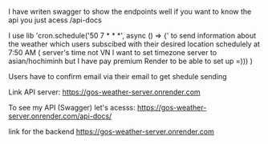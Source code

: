 I have writen swagger to show the endpoints well if you want to know the api you just acess /api-docs

I use lib 'cron.schedule('50 7 * * *', async () => {' to send information about the weather which users subscibed with their desired location schedulely at 7:50 AM ( server's time not VN I want to set timezone server to asian/hochiminh but I have pay premium Render to be able to set up =))) )

Users have to confirm email via their email to get shedule sending 

Link API server: https://gos-weather-server.onrender.com

To see my API (Swagger) let's acesss: https://gos-weather-server.onrender.com/api-docs/ 

link for the backend https://gos-weather-server.onrender.com


 
